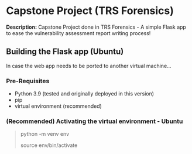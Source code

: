 # Capstone Project (TRS Forensics)

**Description:** Capstone Project done in TRS Forensics - A simple Flask app to ease the vulnerability assessment report writing process!

## Building the Flask app (Ubuntu)

In case the web app needs to be ported to another virtual machine...

### Pre-Requisites

- Python 3.9 (tested and originally deployed in this version)
- pip
- virtual environment (recommended)

### (Recommended) Activating the virtual environment - Ubuntu

> python -m venv env
> 
> source env/bin/activate
